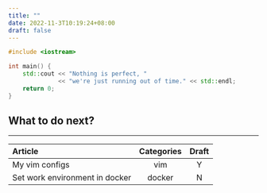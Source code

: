 ```yaml
---
title: ""
date: 2022-11-3T10:19:24+08:00
draft: false
---
```


```c++
#include <iostream>

int main() {
    std::cout << "Nothing is perfect, "
              << "we're just running out of time." << std::endl;
    return 0;
}
```

## What to do next?
---

|Article|Categories|Draft|
|:-------|:----------:|:---:|
|My vim configs|vim|Y|
|Set work environment in docker|docker|N|
